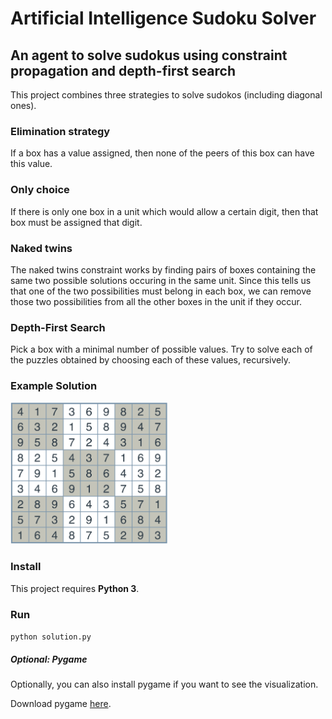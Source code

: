 # Artificial Intelligence Sudoku Solver

## An agent to solve sudokus using constraint propagation and depth-first search

This project combines three strategies to solve sudokos (including diagonal ones).

### Elimination strategy

If a box has a value assigned, then none of the peers of this box can have this value.

### Only choice

If there is only one box in a unit which would allow a certain digit, then that box must be assigned that digit.

### Naked twins

The naked twins constraint works by finding pairs of boxes containing the same two possible solutions occuring in the
same unit. Since this tells us that one of the two possibilities must belong in each box, we can remove those two
possibilities from all the other boxes in the unit if they occur.

### Depth-First Search

Pick a box with a minimal number of possible values. Try to solve each of the puzzles obtained by choosing each of these values, recursively.

### Example Solution

<img src="https://github.com/g-eorge/ai-sudoku/blob/master/images/hard-solution.png" width="50%" />

### Install

This project requires **Python 3**.

### Run

`python solution.py`

##### Optional: Pygame

Optionally, you can also install pygame if you want to see the visualization.

Download pygame [here](http://www.pygame.org/download.shtml).
